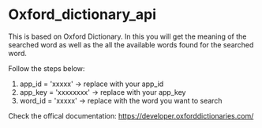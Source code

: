 # Oxford_dictionary_api
This is based on Oxford Dictionary. In this you will get the meaning of the searched word as well as the all the available words found for the searched word.

Follow the steps below:
1) app_id = 'xxxxx'     -> replace with your app_id
2) app_key = 'xxxxxxxx' -> replace with your app_key
3) word_id = 'xxxxx'    -> replace with the word you want to search 


Check the offical documentation: 
https://developer.oxforddictionaries.com/
